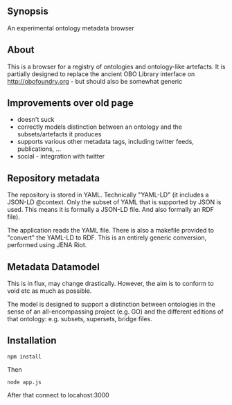 ## Synopsis

An experimental ontology metadata browser

## About

This is a browser for a registry of ontologies and ontology-like
artefacts. It is partially designed to replace the ancient OBO Library
interface on http://obofoundry.org - but should also be somewhat
generic

## Improvements over old page

 * doesn't suck
 * correctly models distinction between an ontology and the subsets/artefacts it produces
 * supports various other metadata tags, including twitter feeds, publications, ...
 * social - integration with twitter

## Repository metadata

The repository is stored in YAML. Technically "YAML-LD" (it includes a
JSON-LD @context. Only the subset of YAML that is supported by JSON is
used. This means it is formally a JSON-LD file. And also formally an
RDF file).

The application reads the YAML file. There is also a makefile provided
to "convert" the YAML-LD to RDF. This is an entirely generic
conversion, performed using JENA Riot.

## Metadata Datamodel

This is in flux, may change drastically. However, the aim is to
conform to void etc as much as possible.

The model is designed to support a distinction between ontologies in
the sense of an all-encompassing project (e.g. GO) and the different
editions of that ontology: e.g. subsets, supersets, bridge files.

## Installation

``
npm install
``

Then

``
node app.js
``

After that connect to locahost:3000




